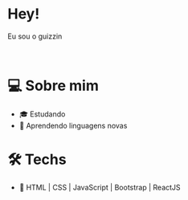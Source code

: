 <h1>Hey!</h1>

<p>Eu sou o guizzin</p>
<br>
<h1>💻 Sobre mim</h1>
<ul>
  <li>🎓 Estudando</li>
  <li>🌱 Aprendendo linguagens novas</li>
 </ul>
 
  <h1>🛠 Techs</h1>
 <ul>
  <li> 💬 HTML | CSS | JavaScript | Bootstrap | ReactJS</li>

